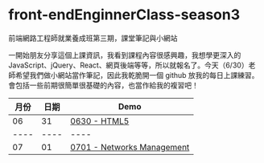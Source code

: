 # front-endEnginnerClass-season3
  前端網路工程師就業養成班第三期，課堂筆記與小網站

  一開始朋友分享這個上課資訊，我看到課程內容很感興趣，我想學更深入的 JavaScript、jQuery、React、網頁後端等等，所以就報名了。今天（6/30）老師希望我們做小網站當作筆記，因此我乾脆開一個 github 放我的每日上課練習。會包括一些前期很簡單很基礎的內容，也當作給我的複習吧！


月份 | 日期 | Demo
---- |---- |----
06  | 31  | [0630 - HTML5](https://alice-nor.github.io/front-endEnginnerClass-season3/0630%20-%20HTML5/index.html) 
---- |---- |----
07  | 01  | [0701 - Networks Management](https://alice-nor.github.io/front-endEnginnerClass-season3/0701%20-%20Networks%20Management/index.html) 
